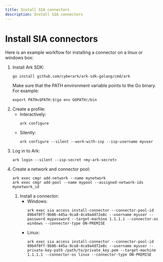 ```yaml
---
title: Install SIA connectors
description: Install SIA connectors
---
```


# Install SIA connectors
Here is an example workflow for installing a connector on a linux or windows box:

1. Install Ark SDK:
   ```shell linenums="0"
   go install github.com/cyberark/ark-sdk-golang/cmd/ark
   ```
   Make sure that the PATH environment variable points to the Go binary. For example:
   ```shell linenums="0"
   export PATH=$PATH:$(go env GOPATH)/bin
   ```
1. Create a profile:
    * Interactively:
        ```shell linenums="0"
        ark configure
        ```
    * Silently:
        ```shell linenums="0"
        ark configure --silent --work-with-isp --isp-username myuser
        ```
1. Log in to Ark:
    ```shell linenums="0"
    ark login --silent --isp-secret <my-ark-secret>
    ```
1. Create a network and connector pool:
    ```shell linenums="0"
    ark exec cmgr add-network --name mynetwork
    ark exec cmgr add-pool --name mypool --assigned-network-ids mynetwork_id
    ```
   1. Install a connector:
       * Windows:
           ```shell linenums="0"
           ark exec sia access install-connector --connector-pool-id 89b4f0ff-9b06-445a-9ca8-4ca9a4d72e8c --username myuser --password mypassword --target-machine 1.1.1.1 --connector-os windows --connector-type ON-PREMISE
           ```
       * Linux:
           ```shell linenums="0"
           ark exec sia access install-connector --connector-pool-id 89b4f0ff-9b06-445a-9ca8-4ca9a4d72e8c --username myuser --private-key-path /path/to/private_key.pem --target-machine 1.1.1.1 --connector-os linux --connector-type ON-PREMISE
           ```

